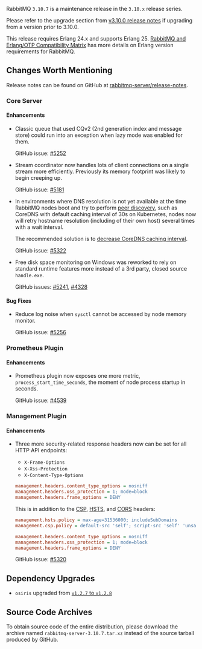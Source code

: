 RabbitMQ `3.10.7` is a maintenance release in the `3.10.x` release series.

Please refer to the upgrade section from [v3.10.0 release notes](https://github.com/rabbitmq/rabbitmq-server/releases/tag/v3.10.0)
if upgrading from a version prior to 3.10.0.

This release requires Erlang 24.x and supports Erlang 25.
[RabbitMQ and Erlang/OTP Compatibility Matrix](https://www.rabbitmq.com/which-erlang.html) has more details on
Erlang version requirements for RabbitMQ.


## Changes Worth Mentioning

Release notes can be found on GitHub at [rabbitmq-server/release-notes](https://github.com/rabbitmq/rabbitmq-server/tree/v3.10.x/release-notes).


### Core Server

#### Enhancements

 * Classic queue that used CQv2 (2nd generation index and message store) could run into an exception when lazy mode
   was enabled for them.

   GitHub issue: [#5252](https://github.com/rabbitmq/rabbitmq-server/issues/5252)

 * Stream coordinator now handles lots of client connections on a single stream more efficiently.
   Previously its memory footprint was likely to begin creeping up.

   GitHub issue: [#5181](https://github.com/rabbitmq/rabbitmq-server/issues/5181)

 * In environments where DNS resolution is not yet available at the time RabbitMQ nodes boot and try to perform [peer discovery](5322),
   such as CoreDNS with default caching interval of 30s on Kubernetes, nodes now will retry
   hostname resolution (including of their own host) several times with a wait interval.

   The recommended solution is to [decrease CoreDNS caching interval](https://kubernetes.io/docs/concepts/workloads/controllers/statefulset/#stable-network-id).

   GitHub issue: [#5322](https://github.com/rabbitmq/rabbitmq-server/issues/5322)

 * Free disk space monitoring on Windows was reworked to rely on standard runtime features more instead
   of a 3rd party, closed source `handle.exe`.

   GitHub issues: [#5241](https://github.com/rabbitmq/rabbitmq-server/pull/5241), [#4328](https://github.com/rabbitmq/rabbitmq-server/pull/4328)

#### Bug Fixes

 * Reduce log noise when `sysctl` cannot be accessed by node memory monitor.

   GitHub issue: [#5256](https://github.com/rabbitmq/rabbitmq-server/pull/5256)


### Prometheus Plugin

#### Enhancements

 * Prometheus plugin now exposes one more metric, `process_start_time_seconds`, the moment of node process
   startup in seconds.

   GitHub issue: [#4539](https://github.com/rabbitmq/rabbitmq-server/issues/4539)


### Management Plugin

#### Enhancements

 * Three more security-related response headers now can be set for all HTTP API endpoints:

   * `X-Frame-Options`
   * `X-Xss-Protection`
   * `X-Content-Type-Options`

   ``` ini
   management.headers.content_type_options = nosniff
   management.headers.xss_protection = 1; mode=block
   management.headers.frame_options = DENY
   ```

   This is in addition to the [CSP](https://www.rabbitmq.com/management.html#csp), [HSTS](https://www.rabbitmq.com/management.html#hsts), and [CORS](https://www.rabbitmq.com/management.html#cors) headers:

   ``` ini
   management.hsts.policy = max-age=31536000; includeSubDomains
   management.csp.policy = default-src 'self'; script-src 'self' 'unsafe-eval'

   management.headers.content_type_options = nosniff
   management.headers.xss_protection = 1; mode=block
   management.headers.frame_options = DENY
   ```

   GitHub issue: [#5320](https://github.com/rabbitmq/rabbitmq-server/issues/5320)


## Dependency Upgrades

 *  `osiris` upgraded from [`v1.2.7` to `v1.2.8`](https://github.com/rabbitmq/osiris/compare/v1.2.7...v1.2.8)


## Source Code Archives

To obtain source code of the entire distribution, please download the archive named `rabbitmq-server-3.10.7.tar.xz`
instead of the source tarball produced by GitHub.
